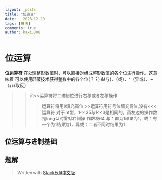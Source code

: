 ```yaml
---
layout: _posts
title: "位运算"
date:   2023-12-20
tags: [算法]
comments: true
author: kaxiu808  
--- 
```

# 位运算

**位运算符**
在处理整形数值时，可以直接对组成整形数值的各个位进行操作。这意味着
可以使用屏蔽技术获得整数中的各个位(？？)
&(与)、（或）、^（异或）、~（非/取反）
>>和<<运算符将二进制位进行右移或者左移操作
>>>运算符将用0填充高位;>>运算符用符号位填充高位,没有<<<运算符
对于int型，1<<35与1<<3是相同的，而左边的操作数是long型时需对右侧操
作数模64
与：都为1结果为1，或：有一个为1结果为1，异或：二者不同时结果为1



## 位运算与进制基础

## 题解






> Written with [StackEdit中文版](https://stackedit.cn/).
<!--stackedit_data:
eyJoaXN0b3J5IjpbLTE1ODc4NDExMzFdfQ==
-->